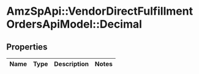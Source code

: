 # AmzSpApi::VendorDirectFulfillmentOrdersApiModel::Decimal

## Properties
Name | Type | Description | Notes
------------ | ------------- | ------------- | -------------


